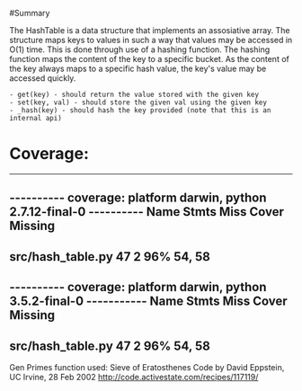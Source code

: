 #Summary

The HashTable is a data structure that implements an
assosiative array. The structure maps keys to values
in such a way that values may be accessed in O(1) time.
This is done through use of a hashing function.
The hashing function maps the content of the key to
a specific bucket. As the content of the key always
maps to a specific hash value, the key's value may
be accessed quickly.

    - get(key) - should return the value stored with the given key
    - set(key, val) - should store the given val using the given key
    - _hash(key) - should hash the key provided (note that this is an internal api)

# Coverage:

-----------------------------------------------------------
---------- coverage: platform darwin, python 2.7.12-final-0 ----------
Name                          Stmts   Miss  Cover   Missing
-----------------------------------------------------------
src/hash_table.py                47      2    96%   54, 58
-----------------------------------------------------------
---------- coverage: platform darwin, python 3.5.2-final-0 -----------
Name                          Stmts   Miss  Cover   Missing
-----------------------------------------------------------
src/hash_table.py                47      2    96%   54, 58
-----------------------------------------------------------

Gen Primes function used:
Sieve of Eratosthenes
Code by David Eppstein, UC Irvine, 28 Feb 2002
http://code.activestate.com/recipes/117119/
